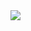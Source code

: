 <!---
![Xenofront's GitHub stats](https://github-readme-stats.vercel.app/api?username=xenofront&count_private=true&show_icons=true&theme=dracula)

[![Top Langs](https://github-readme-stats.vercel.app/api/top-langs/?username=xenofront&layout=compact&theme=dracula)](https://github.com/anuraghazra/github-readme-stats)
-->

<!---
<a href="https://www.linkedin.com/in/xenophon-simos-tsachidis-0538ab1ba">
  <img align="center" src="https://github-readme-stats.vercel.app/api?username=xenofront&count_private=true&show_icons=true&theme=dracula" />
</a>
-->

<a href="https://www.linkedin.com/in/xenophon-simos-tsachidis-0538ab1ba">
  <img align="center" src="https://github-readme-stats.vercel.app/api/top-langs/?username=xenofront&count_private=true" />
</a>
